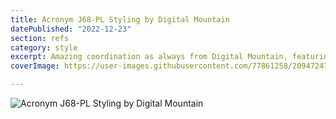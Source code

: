 ```yaml
---
title: Acronym J68-PL Styling by Digital Mountain
datePublished: "2022-12-23"
section: refs
category: style
excerpt: Amazing coordination as always from Digital Mountain, featuring Acronnym's J68-PL Jacket in RAF colorway.
coverImage: https://user-images.githubusercontent.com/77861258/209472472-ff14b9cc-8d9d-4d40-ab0c-31fafa2ca46c.png

---
```


<Image 
  src="https://user-images.githubusercontent.com/77861258/209472472-ff14b9cc-8d9d-4d40-ab0c-31fafa2ca46c.png" 
  alt="Acronym J68-PL Styling by Digital Mountain" 
  aspectRatio="9:16"
/>
